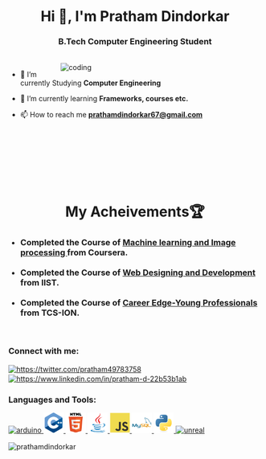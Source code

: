 <h1 align="center">Hi 👋, I'm Pratham Dindorkar</h1>
<h3 align="center">B.Tech Computer Engineering Student</h3>
<br>
<img align="right" alt="coding" width="400" src ="https://camo.githubusercontent.com/8bf6f6d78abc81fcf9c49f10649423e73ea44bc248e83aaae8759d401c829a84/68747470733a2f2f70687973696373677572756b756c2e66696c65732e776f726470726573732e636f6d2f323031392f30322f6368617261637465722d312e676966">

- 🔭 I’m currently Studying **Computer Engineering**

- 🌱 I’m currently learning **Frameworks, courses etc.**

- 📫 How to reach me **prathamdindorkar67@gmail.com**
<br><br><br><br><br><br><br><br>
<h1 align="center">My Acheivements🏆</h1>
<ul>
  <h3><li>Completed the Course of <a href="https://thingqbator.s3.ap-south-1.amazonaws.com/1632803507703_PrathamDindorkar_course_Course-Excellence-Template.pdf">Machine learning and Image processing </a> from Coursera.</li>
   <br><li>Completed the Course of <a href="https://github.com/PrathamDindorkar/PrathamDindorkar/commits?author=PrathamDindorkar">Web Designing and Development </a> from IIST.</li><br>
     <li>Completed the Course of <a href="">Career Edge-Young Professionals </a> from TCS-ION.</li></h3><br>
</ul>
<h3 align="left">Connect with me:</h3>
<p align="left">
<a href="https://twitter.com/https://twitter.com/pratham49783758" target="blank"><img align="center" src="https://raw.githubusercontent.com/rahuldkjain/github-profile-readme-generator/master/src/images/icons/Social/twitter.svg" alt="https://twitter.com/pratham49783758" height="30" width="40" /></a>
<a href="https://linkedin.com/in/https://www.linkedin.com/in/pratham-d-22b53b1ab" target="blank"><img align="center" src="https://raw.githubusercontent.com/rahuldkjain/github-profile-readme-generator/master/src/images/icons/Social/linked-in-alt.svg" alt="https://www.linkedin.com/in/pratham-d-22b53b1ab" height="30" width="40" /></a>
</p>

<h3 align="left">Languages and Tools:</h3>
<p align="left"> <a href="https://www.arduino.cc/" target="_blank" rel="noreferrer"> <img src="https://cdn.worldvectorlogo.com/logos/arduino-1.svg" alt="arduino" width="40" height="40"/> </a> <a href="https://www.w3schools.com/cpp/" target="_blank" rel="noreferrer"> <img src="https://raw.githubusercontent.com/devicons/devicon/master/icons/cplusplus/cplusplus-original.svg" alt="cplusplus" width="40" height="40"/> </a> <a href="https://www.w3.org/html/" target="_blank" rel="noreferrer"> <img src="https://raw.githubusercontent.com/devicons/devicon/master/icons/html5/html5-original-wordmark.svg" alt="html5" width="40" height="40"/> </a> <a href="https://www.java.com" target="_blank" rel="noreferrer"> <img src="https://raw.githubusercontent.com/devicons/devicon/master/icons/java/java-original.svg" alt="java" width="40" height="40"/> </a> <a href="https://developer.mozilla.org/en-US/docs/Web/JavaScript" target="_blank" rel="noreferrer"> <img src="https://raw.githubusercontent.com/devicons/devicon/master/icons/javascript/javascript-original.svg" alt="javascript" width="40" height="40"/> </a> <a href="https://www.mysql.com/" target="_blank" rel="noreferrer"> <img src="https://raw.githubusercontent.com/devicons/devicon/master/icons/mysql/mysql-original-wordmark.svg" alt="mysql" width="40" height="40"/> </a> <a href="https://www.python.org" target="_blank" rel="noreferrer"> <img src="https://raw.githubusercontent.com/devicons/devicon/master/icons/python/python-original.svg" alt="python" width="40" height="40"/> </a> <a href="https://unrealengine.com/" target="_blank" rel="noreferrer"> <img src="https://raw.githubusercontent.com/kenangundogan/fontisto/036b7eca71aab1bef8e6a0518f7329f13ed62f6b/icons/svg/brand/unreal-engine.svg" alt="unreal" width="40" height="40"/> </a> </p>

<p><img align="center" src="https://github-readme-stats.vercel.app/api/top-langs?username=prathamdindorkar&show_icons=true&locale=en&layout=compact" alt="prathamdindorkar" /></p>
